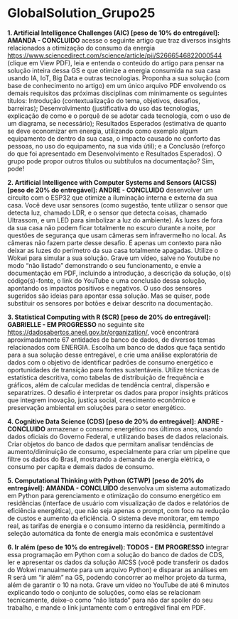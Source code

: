 # GlobalSolution_Grupo25

**1. Artificial Intelligence Challenges (AIC) [peso de 10% do entregável]: AMANDA - CONCLUIDO** acesse o seguinte artigo que traz diversos insights relacionados a otimização do consumo da energia <https://www.sciencedirect.com/science/article/pii/S2666546822000544> (clique em View PDF), leia e entenda o conteúdo do artigo para pensar na solução inteira dessa GS e que otimize a energia consumida na sua casa usando IA, IoT, Big Data e outras tecnologias. Proponha a sua solução (com base  de conhecimento no artigo) em um único arquivo PDF envolvendo os demais requisitos das próximas disciplinas com minimamente os seguintes títulos: Introdução (contextualização do tema, objetivos, desafios, barreiras); Desenvolvimento (justificativa do uso das tecnologias, explicação de como e o porquê de se adotar cada tecnologia, com o uso de um diagrama, se necessário); Resultados Esperados (estimativa de quanto se deve economizar em energia, utilizando como exemplo algum equipamento de dentro da sua casa, o impacto causado no conforto das pessoas, no uso do equipamento, na sua vida útil); e a Conclusão (reforço do que foi apresentado em Desenvolvimento e Resultados Esperados). O grupo pode propor outros títulos ou subtítulos na documentação? Sim, pode!

**2. Artificial Intelligence with Computer Systems and Sensors (AICSS) [peso de 20% do entregável]: ANDRE - CONCLUIDO** desenvolver um circuito com o ESP32 que otimize a iluminação interna e externa da sua casa. Você deve usar sensores (como sugestão, tente utilizar o sensor que detecta luz, chamado LDR, e o sensor que detecta coisas, chamado Ultrassom, e um LED para simbolizar a luz do ambiente). As luzes de fora da sua casa não podem ficar totalmente no escuro durante a noite, por questões de segurança que usam câmeras sem infravermelho no local. As câmeras não fazem parte desse desafio. É apenas um contexto para não deixar as luzes do perímetro da sua casa totalmente apagadas. Utilize o Wokwi para simular a sua solução. Grave um vídeo, salve no Youtube no modo “não listado” demonstrando o seu funcionamento, e envie a documentação em PDF, incluindo a introdução, a descrição da solução, o(s) código(s)-fonte, o link do YouTube e uma conclusão dessa solução, apontando os impactos positivos e negativos. O uso dos sensores sugeridos são ideias para apontar essa solução. Mas se quiser, pode substituir os sensores por botões e deixar descrito na documentação.

**3. Statistical Computing with R (SCR) [peso de 20% do entregável]: GABRIELLE - EM PROGRESSO** no seguinte site <https://dadosabertos.aneel.gov.br/organization/>, você encontrará aproximadamente 67 entidades de banco de dados, de diversos temas relacionados com ENERGIA. Escolha um banco de dados que faça sentido para a sua solução desse entregável, e crie uma análise exploratória de dados com o objetivo de identificar padrões de consumo energético e oportunidades de transição para fontes sustentáveis. Utilize técnicas de estatística descritiva, como tabelas de distribuição de frequência e gráficos, além de calcular medidas de tendência central, dispersão e separatrizes. O desafio é interpretar os dados para propor insights práticos que integrem inovação, justiça social, crescimento econômico e preservação ambiental em soluções para o setor energético.

**4. Cognitive Data Science (CDS) [peso de 20% do entregável]: ANDRE - CONCLUIDO** armazenar o consumo energético nos últimos anos, usando dados oficiais do Governo Federal, e utilizando bases de dados relacionais. Criar objetos do banco de dados que permitam analisar tendências de aumento/diminuição de consumo, especialmente para criar um pipeline que filtre os dados do Brasil, mostrando a demanda de energia elétrica, o consumo per capita e demais dados de consumo.

**5. Computational Thinking with Python (CTWP) [peso de 20% do entregável]: AMANDA - CONCLUIDO** desenvolva um sistema automatizado em Python para gerenciamento e otimização do consumo energético em residências (interface de usuário com visualização de dados e relatórios de eficiência energética), que não seja apenas o prompt, com foco na redução de custos e aumento da eficiência. O sistema deve monitorar, em tempo real, as tarifas de energia e o consumo interno da residência, permitindo a seleção automática da fonte de energia mais econômica e sustentável

**6. Ir além (peso de 10% do entregável): TODOS - EM PROGRESSO** integrar essa programação em Python com a solução do banco de dados de CDS, ler e apresentar os dados da solução AICSS (você pode transferir os dados do Wokwi manualmente para um arquivo Python) e disparar as análises em R será um “ir além” na GS, podendo concorrer ao melhor projeto da turma, além de garantir o 10 na nota. Grave um vídeo no YouTube de até 6 minutos explicando todo o conjunto de soluções, como elas se relacionam tecnicamente, deixe-o como “não listado” para não dar spoiler do seu trabalho, e mande o link juntamente com o entregável final em PDF.
